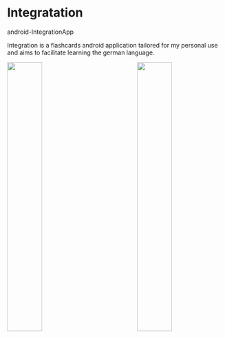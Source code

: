 # Integratation
android-IntegrationApp

Integration is a flashcards android application tailored for my personal use and aims to facilitate learning the german language.

<img align="right" width="40%" margin="auto 5% auto 5%" height="auto"  src="https://user-images.githubusercontent.com/54249093/88608399-f780e680-d081-11ea-862f-d61f98163687.jpg">

   <img align="left" margin="auto 5% auto 5%" width="40%" height="auto" src="https://user-images.githubusercontent.com/54249093/88608299-b8529580-d081-11ea-9e8f-27a069af6257.jpg">
<br/> 
<div
future improvments should include:
1- scyncing and backing up user preferences on a server. 
2- create and add a sqlite german english dictionary databse instead of scalping the web for transltion. 
3- add animation
4- improve UI & UX
/>
